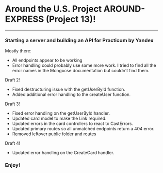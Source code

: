 # Around the U.S. Project AROUND-EXPRESS (Project 13)!
--------------------------------
### Starting a server and building an API for Practicum by Yandex

Mostly there:

* All endpoints appear to be working
* Error handling could probably use some more work. I tried to find all the error names in the Mongoose documentation but couldn't find them.

Draft 2!

* Fixed destructuring issue with the getUserById function.
* Added additional error handling to the createUser function.

Draft 3!

* Fixed error handling on the getUserById handler.
* Updated card model to make the Link required.
* Updated errors in the card controllers to react to CastErrors.
* Updated primary routes so all unmatched endpoints return a 404 error.
* Removed leftover public folder and routes

Draft 4!

* Updated error handling on the CreateCard handler.


### Enjoy!
